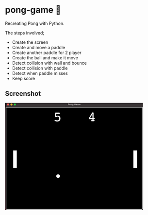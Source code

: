 # pong-game 🏓

Recreating Pong with Python.

The steps involved;

- Create the screen
- Create and move a paddle
- Create another paddle for 2 player
- Create the ball and make it move
- Detect collision with wall and bounce
- Detect collision with paddle
- Detect when paddle misses
- Keep score

## Screenshot

<img alt="Pong Game Screenshot" width="90%" src="pong_game_screenshot.png" />
